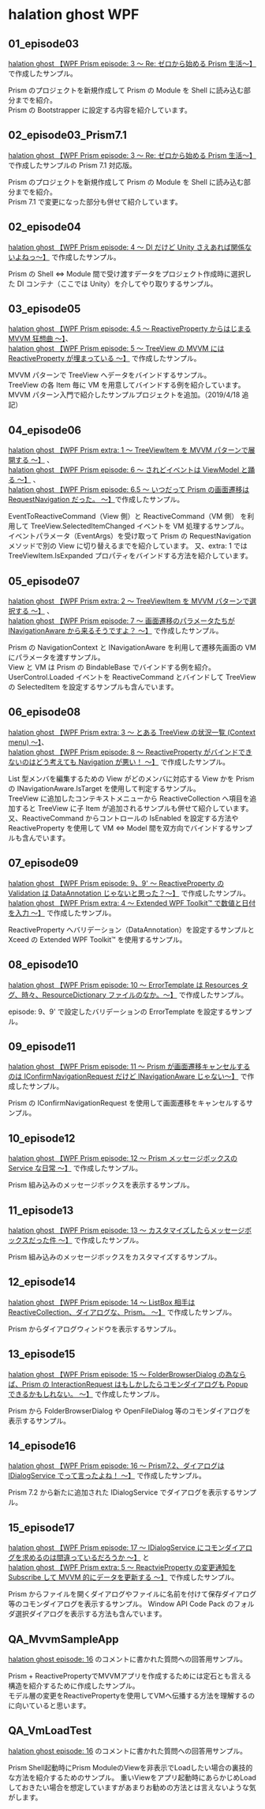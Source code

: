 # halation ghost WPF

## 01_episode03

[halation ghost 【WPF Prism episode: 3 ～ Re: ゼロから始める Prism 生活～】](https://elf-mission.net/programming/wpf/episode03/) で作成したサンプル。

Prism のプロジェクトを新規作成して Prism の Module を Shell に読み込む部分までを紹介。  
Prism の Bootstrapper に設定する内容を紹介しています。

## 02_episode03_Prism7.1

[halation ghost 【WPF Prism episode: 3 ～ Re: ゼロから始める Prism 生活～】](https://elf-mission.net/programming/wpf/episode03/) で作成したサンプルの Prism 7.1 対応版。

Prism のプロジェクトを新規作成して Prism の Module を Shell に読み込む部分までを紹介。  
Prism 7.1 で変更になった部分も併せて紹介しています。

## 02_episode04

[halation ghost 【WPF Prism episode: 4 ～ DI だけど Unity さえあれば関係ないよねっ～】](https://elf-mission.net/programming/wpf/episode04/) で作成したサンプル。

Prism の Shell ⇔ Module 間で受け渡すデータをプロジェクト作成時に選択した DI コンテナ（ここでは Unity）を介してやり取りするサンプル。

## 03_episode05

[halation ghost 【WPF Prism episode: 4.5 ～ ReactiveProperty からはじまる MVVM 狂想曲 ～】](https://elf-mission.net/programming/wpf/episode045/)、  
[halation ghost 【WPF Prism episode: 5 ～ TreeView の MVVM には ReactiveProperty が埋まっている ～】](https://elf-mission.net/programming/wpf/episode05/) で作成したサンプル。

MVVM パターンで TreeView へデータをバインドするサンプル。  
TreeView の各 Item 毎に VM を用意してバインドする例を紹介しています。  
MVVM パターン入門で紹介したサンプルプロジェクトを追加。（2019/4/18 追記）

## 04_episode06

[halation ghost 【WPF Prism extra: 1 ～ TreeViewItem を MVVM パターンで展開する ～】](https://elf-mission.net/programming/wpf/extra01/) 、  
[halation ghost 【WPF Prism episode: 6 ～ されどイベントは ViewModel と踊る ～】](https://elf-mission.net/programming/wpf/episode06/) 、  
[halation ghost 【WPF Prism episode: 6.5 ～ いつだって Prism の画面遷移は RequestNavigation だった。 ～】](https://elf-mission.net/programming/wpf/episode065/)で作成したサンプル。

EventToReactiveCommand（View 側）と ReactiveCommand（VM 側） を利用して TreeView.SelectedItemChanged イベントを VM 処理するサンプル。  
イベントパラメータ（EventArgs）を受け取って Prism の RequestNavigation メソッドで別の View に切り替えるまでを紹介しています。
又、extra: 1 では TreeViewItem.IsExpanded プロパティをバインドする方法を紹介しています。

## 05_episode07

[halation ghost 【WPF Prism extra: 2 ～ TreeViewItem を MVVM パターンで選択する ～】](https://elf-mission.net/programming/wpf/extra02/) 、  
[halation ghost 【WPF Prism episode: 7 ～ 画面遷移のパラメータたちが INavigationAware から来るそうですよ？ ～】](https://elf-mission.net/programming/wpf/episode07/) で作成したサンプル。

Prism の NavigationContext と INavigationAware を利用して遷移先画面の VM にパラメータを渡すサンプル。  
View と VM は Prism の BindableBase でバインドする例を紹介。
UserControl.Loaded イベントを ReactiveCommand とバインドして TreeView の SelectedItem を設定するサンプルも含んでいます。

## 06_episode08

[halation ghost 【WPF Prism extra: 3 ～ とある TreeView の状況一覧 (Context menu) ～】](https://elf-mission.net/programming/wpf/extra03/)、  
[halation ghost 【WPF Prism episode: 8 ～ ReactiveProperty がバインドできないのはどう考えても Navigation が悪い！ ～】](https://elf-mission.net/programming/wpf/episode08/) で作成したサンプル。

List 型メンバを編集するための View がどのメンバに対応する View かを Prism の INavigationAware.IsTarget を使用して判定するサンプル。  
TreeView に追加したコンテキストメニューから ReactiveCollection へ項目を追加すると TreeView に子 Item が追加されるサンプルも併せて紹介しています。  
又、ReactiveCommand からコントロールの IsEnabled を設定する方法や ReactiveProperty を使用して VM ⇔ Model 間を双方向でバインドするサンプルも含んでいます。

## 07_episode09

[halation ghost 【WPF Prism episode: 9、9' ～ ReactiveProperty の Validation は DataAnnotation じゃないと思った？～】](https://elf-mission.net/programming/wpf/episode09/) で作成したサンプル。  
[halation ghost 【WPF Prism extra: 4 ～ Extended WPF Toolkit™ で数値と日付を入力 ～】](https://elf-mission.net/programming/wpf/extra04/) で作成したサンプル。

ReactiveProperty へバリデーション（DataAnnotation）を設定するサンプルと Xceed の Extended WPF Toolkit™ を使用するサンプル。

## 08_episode10

[halation ghost 【WPF Prism episode: 10 ～ ErrorTemplate は Resources タグ、時々、ResourceDictionary ファイルのなか。～】](https://elf-mission.net/programming/wpf/episode10/) で作成したサンプル。

episode: 9、9' で設定したバリデーションの ErrorTemplate を設定するサンプル。

## 09_episode11

[halation ghost 【WPF Prism episode: 11 ～ Prism が画面遷移キャンセルするのは IConfirmNavigationRequest だけど INavigationAware じゃない～】](https://elf-mission.net/programming/wpf/episode11/) で作成したサンプル。

Prism の IConfirmNavigationRequest を使用して画面遷移をキャンセルするサンプル。

## 10_episode12

[halation ghost 【WPF Prism episode: 12 ～ Prism メッセージボックスの Service な日常 ～】](https://elf-mission.net/programming/wpf/episode12/) で作成したサンプル。

Prism 組み込みのメッセージボックスを表示するサンプル。

## 11_episode13

[halation ghost 【WPF Prism episode: 13 ～ カスタマイズしたらメッセージボックスだった件 ～】](https://elf-mission.net/programming/wpf/episode13/) で作成したサンプル。

Prism 組み込みのメッセージボックスをカスタマイズするサンプル。

## 12_episode14

[halation ghost 【WPF Prism episode: 14 ～ ListBox 相手は ReactiveCollection、ダイアログな、Prism。 ～】](https://elf-mission.net/programming/wpf/episode14/) で作成したサンプル。

Prism からダイアログウィンドウを表示するサンプル。

## 13_episode15

[halation ghost 【WPF Prism episode: 15 ～ FolderBrowserDialog の為ならば、Prism の InteractionRequest はもしかしたらコモンダイアログも Popup できるかもしれない。 ～】](https://elf-mission.net/programming/wpf/episode15/) で作成したサンプル。

Prism から FolderBrowserDialog や OpenFileDialog 等のコモンダイアログを表示するサンプル。

## 14_episode16

[halation ghost 【WPF Prism episode: 16 ～ Prism7.2、ダイアログは IDialogService でって言ったよね！ ～】](https://elf-mission.net/programming/wpf/episode16/) で作成したサンプル。

Prism 7.2 から新たに追加された IDialogService でダイアログを表示するサンプル。

## 15_episode17

[halation ghost 【WPF Prism episode: 17 ～ IDialogService にコモンダイアログを求めるのは間違っているだろうか ～】](https://elf-mission.net/programming/wpf/episode17/) と  
[halation ghost 【WPF Prism extra: 5 ～ ReactvieProperty の変更通知を Subscribe して MVVM 的にデータを更新する ～】](https://elf-mission.net/programming/wpf/extra05/) で作成したサンプル。

Prism からファイルを開くダイアログやファイルに名前を付けて保存ダイアログ等のコモンダイアログを表示するサンプル。
Window API Code Pack のフォルダ選択ダイアログを表示する方法も含んでいます。

## QA_MvvmSampleApp
[halation ghost episode: 16](https://elf-mission.net/programming/wpf/episode16/) のコメントに書かれた質問への回答用サンプル。

Prism + ReactivePropertyでMVVMアプリを作成するためには定石とも言える構造を紹介するために作成したサンプル。  
モデル層の変更をReactivePropertyを使用してVMへ伝播する方法を理解するのに向いていると思います。

## QA_VmLoadTest
[halation ghost episode: 16](https://elf-mission.net/programming/wpf/episode16/) のコメントに書かれた質問への回答用サンプル。

Prism Shell起動時にPrism ModuleのViewを非表示でLoadしたい場合の裏技的な方法を紹介するためのサンプル。
重いViewをアプリ起動時にあらかじめLoadしておきたい場合を想定していますがあまりお勧めの方法とは言えないような気がします。

